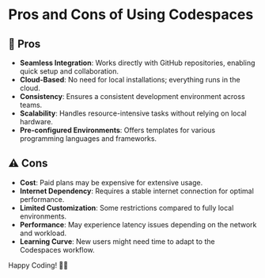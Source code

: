 # Pros and Cons of Using Codespaces

## 🌟 Pros
- **Seamless Integration**: Works directly with GitHub repositories, enabling quick setup and collaboration.
- **Cloud-Based**: No need for local installations; everything runs in the cloud.
- **Consistency**: Ensures a consistent development environment across teams.
- **Scalability**: Handles resource-intensive tasks without relying on local hardware.
- **Pre-configured Environments**: Offers templates for various programming languages and frameworks.

## ⚠️ Cons
- **Cost**: Paid plans may be expensive for extensive usage.
- **Internet Dependency**: Requires a stable internet connection for optimal performance.
- **Limited Customization**: Some restrictions compared to fully local environments.
- **Performance**: May experience latency issues depending on the network and workload.
- **Learning Curve**: New users might need time to adapt to the Codespaces workflow.

Happy Coding! 🚀✨